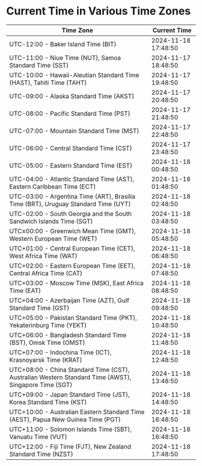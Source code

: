 # Current Time in Various Time Zones

| Time Zone | Current Time |
|-----------|--------------|
| UTC-12:00 - Baker Island Time (BIT) | 2024-11-18 17:48:50 |
| UTC-11:00 - Niue Time (NUT), Samoa Standard Time (SST) | 2024-11-17 18:48:50 |
| UTC-10:00 - Hawaii-Aleutian Standard Time (HAST), Tahiti Time (TAHT) | 2024-11-17 19:48:50 |
| UTC-09:00 - Alaska Standard Time (AKST) | 2024-11-17 20:48:50 |
| UTC-08:00 - Pacific Standard Time (PST) | 2024-11-17 21:48:50 |
| UTC-07:00 - Mountain Standard Time (MST) | 2024-11-17 22:48:50 |
| UTC-06:00 - Central Standard Time (CST) | 2024-11-17 23:48:50 |
| UTC-05:00 - Eastern Standard Time (EST) | 2024-11-18 00:48:50 |
| UTC-04:00 - Atlantic Standard Time (AST), Eastern Caribbean Time (ECT) | 2024-11-18 01:48:50 |
| UTC-03:00 - Argentina Time (ART), Brasília Time (BRT), Uruguay Standard Time (UYT) | 2024-11-18 02:48:50 |
| UTC-02:00 - South Georgia and the South Sandwich Islands Time (SGT) | 2024-11-18 03:48:50 |
| UTC±00:00 - Greenwich Mean Time (GMT), Western European Time (WET) | 2024-11-18 05:48:50 |
| UTC+01:00 - Central European Time (CET), West Africa Time (WAT) | 2024-11-18 06:48:50 |
| UTC+02:00 - Eastern European Time (EET), Central Africa Time (CAT) | 2024-11-18 07:48:50 |
| UTC+03:00 - Moscow Time (MSK), East Africa Time (EAT) | 2024-11-18 08:48:50 |
| UTC+04:00 - Azerbaijan Time (AZT), Gulf Standard Time (GST) | 2024-11-18 09:48:50 |
| UTC+05:00 - Pakistan Standard Time (PKT), Yekaterinburg Time (YEKT) | 2024-11-18 10:48:50 |
| UTC+06:00 - Bangladesh Standard Time (BST), Omsk Time (OMST) | 2024-11-18 11:48:50 |
| UTC+07:00 - Indochina Time (ICT), Krasnoyarsk Time (KRAT) | 2024-11-18 12:48:50 |
| UTC+08:00 - China Standard Time (CST), Australian Western Standard Time (AWST), Singapore Time (SGT) | 2024-11-18 13:48:50 |
| UTC+09:00 - Japan Standard Time (JST), Korea Standard Time (KST) | 2024-11-18 14:48:50 |
| UTC+10:00 - Australian Eastern Standard Time (AEST), Papua New Guinea Time (PGT) | 2024-11-18 16:48:50 |
| UTC+11:00 - Solomon Islands Time (SBT), Vanuatu Time (VUT) | 2024-11-18 16:48:50 |
| UTC+12:00 - Fiji Time (FJT), New Zealand Standard Time (NZST) | 2024-11-18 17:48:50 |
